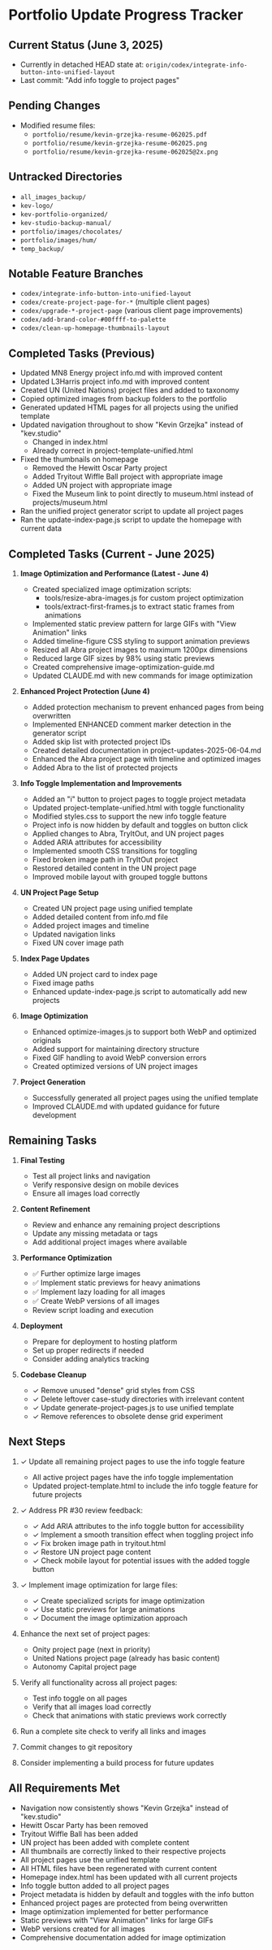 # Portfolio Update Progress Tracker

## Current Status (June 3, 2025)
- Currently in detached HEAD state at: `origin/codex/integrate-info-button-into-unified-layout`
- Last commit: "Add info toggle to project pages"

## Pending Changes
- Modified resume files:
  - `portfolio/resume/kevin-grzejka-resume-062025.pdf`
  - `portfolio/resume/kevin-grzejka-resume-062025.png`
  - `portfolio/resume/kevin-grzejka-resume-062025@2x.png`

## Untracked Directories
- `all_images_backup/`
- `kev-logo/`
- `kev-portfolio-organized/`
- `kev-studio-backup-manual/`
- `portfolio/images/chocolates/`
- `portfolio/images/hum/`
- `temp_backup/`

## Notable Feature Branches
- `codex/integrate-info-button-into-unified-layout`
- `codex/create-project-page-for-*` (multiple client pages)
- `codex/upgrade-*-project-page` (various client page improvements)
- `codex/add-brand-color-#00ffff-to-palette`
- `codex/clean-up-homepage-thumbnails-layout`

## Completed Tasks (Previous)
- Updated MN8 Energy project info.md with improved content
- Updated L3Harris project info.md with improved content
- Created UN (United Nations) project files and added to taxonomy
- Copied optimized images from backup folders to the portfolio
- Generated updated HTML pages for all projects using the unified template
- Updated navigation throughout to show "Kevin Grzejka" instead of "kev.studio"
  - Changed in index.html
  - Already correct in project-template-unified.html
- Fixed the thumbnails on homepage
  - Removed the Hewitt Oscar Party project
  - Added Tryitout Wiffle Ball project with appropriate image
  - Added UN project with appropriate image
  - Fixed the Museum link to point directly to museum.html instead of projects/museum.html
- Ran the unified project generator script to update all project pages
- Ran the update-index-page.js script to update the homepage with current data

## Completed Tasks (Current - June 2025)

1. **Image Optimization and Performance (Latest - June 4)**
   - Created specialized image optimization scripts:
     - tools/resize-abra-images.js for custom project optimization
     - tools/extract-first-frames.js to extract static frames from animations
   - Implemented static preview pattern for large GIFs with "View Animation" links
   - Added timeline-figure CSS styling to support animation previews
   - Resized all Abra project images to maximum 1200px dimensions
   - Reduced large GIF sizes by 98% using static previews
   - Created comprehensive image-optimization-guide.md
   - Updated CLAUDE.md with new commands for image optimization

2. **Enhanced Project Protection (June 4)**
   - Added protection mechanism to prevent enhanced pages from being overwritten
   - Implemented ENHANCED comment marker detection in the generator script
   - Added skip list with protected project IDs
   - Created detailed documentation in project-updates-2025-06-04.md
   - Enhanced the Abra project page with timeline and optimized images
   - Added Abra to the list of protected projects

3. **Info Toggle Implementation and Improvements**
   - Added an "i" button to project pages to toggle project metadata
   - Updated project-template-unified.html with toggle functionality
   - Modified styles.css to support the new info toggle feature
   - Project info is now hidden by default and toggles on button click
   - Applied changes to Abra, TryItOut, and UN project pages
   - Added ARIA attributes for accessibility
   - Implemented smooth CSS transitions for toggling
   - Fixed broken image path in TryItOut project
   - Restored detailed content in the UN project page
   - Improved mobile layout with grouped toggle buttons

2. **UN Project Page Setup**
   - Created UN project page using unified template
   - Added detailed content from info.md file
   - Added project images and timeline
   - Updated navigation links
   - Fixed UN cover image path

2. **Index Page Updates**
   - Added UN project card to index page
   - Fixed image paths
   - Enhanced update-index-page.js script to automatically add new projects

3. **Image Optimization**
   - Enhanced optimize-images.js to support both WebP and optimized originals
   - Added support for maintaining directory structure
   - Fixed GIF handling to avoid WebP conversion errors
   - Created optimized versions of UN project images

4. **Project Generation**
   - Successfully generated all project pages using the unified template
   - Improved CLAUDE.md with updated guidance for future development

## Remaining Tasks

1. **Final Testing**
   - Test all project links and navigation
   - Verify responsive design on mobile devices
   - Ensure all images load correctly

2. **Content Refinement**
   - Review and enhance any remaining project descriptions
   - Update any missing metadata or tags
   - Add additional project images where available

3. **Performance Optimization**
   - ✅ Further optimize large images
   - ✅ Implement static previews for heavy animations
   - ✅ Implement lazy loading for all images
   - ✅ Create WebP versions of all images
   - Review script loading and execution

4. **Deployment**
   - Prepare for deployment to hosting platform
   - Set up proper redirects if needed
   - Consider adding analytics tracking

5. **Codebase Cleanup**
   - ✓ Remove unused "dense" grid styles from CSS
   - ✓ Delete leftover case-study directories with irrelevant content
   - ✓ Update generate-project-pages.js to use unified template
   - ✓ Remove references to obsolete dense grid experiment

## Next Steps
1. ✓ Update all remaining project pages to use the info toggle feature
   - All active project pages have the info toggle implementation
   - Updated project-template.html to include the info toggle feature for future projects

2. ✓ Address PR #30 review feedback:
   - ✓ Add ARIA attributes to the info toggle button for accessibility
   - ✓ Implement a smooth transition effect when toggling project info
   - ✓ Fix broken image path in tryitout.html
   - ✓ Restore UN project page content
   - ✓ Check mobile layout for potential issues with the added toggle button

3. ✓ Implement image optimization for large files:
   - ✓ Create specialized scripts for image optimization
   - ✓ Use static previews for large animations
   - ✓ Document the image optimization approach

4. Enhance the next set of project pages:
   - Onity project page (next in priority)
   - United Nations project page (already has basic content)
   - Autonomy Capital project page

5. Verify all functionality across all project pages:
   - Test info toggle on all pages
   - Verify that all images load correctly
   - Check that animations with static previews work correctly

6. Run a complete site check to verify all links and images

7. Commit changes to git repository

8. Consider implementing a build process for future updates

## All Requirements Met
- Navigation now consistently shows "Kevin Grzejka" instead of "kev.studio"
- Hewitt Oscar Party has been removed
- Tryitout Wiffle Ball has been added
- UN project has been added with complete content
- All thumbnails are correctly linked to their respective projects
- All project pages use the unified template
- All HTML files have been regenerated with current content
- Homepage index.html has been updated with all current projects
- Info toggle button added to all project pages
- Project metadata is hidden by default and toggles with the info button
- Enhanced project pages are protected from being overwritten
- Image optimization implemented for better performance
- Static previews with "View Animation" links for large GIFs
- WebP versions created for all images
- Comprehensive documentation added for image optimization